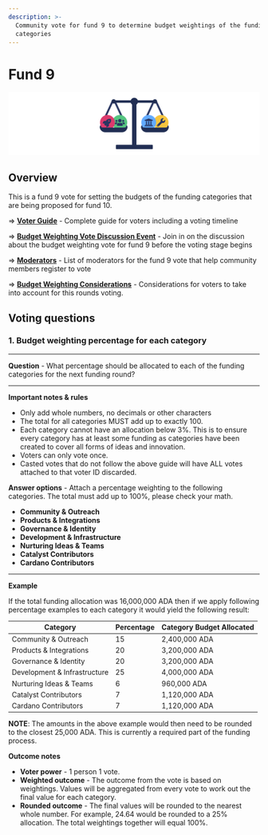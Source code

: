 ```yaml
---
description: >-
  Community vote for fund 9 to determine budget weightings of the funding
  categories
---
```


# Fund 9

![Funding categories budget weighting vote](../../.gitbook/assets/budget-weighting-banner.png)

## Overview



This is a fund 9 vote for setting the budgets of the funding categories that are being proposed for fund 10.



\=> [**Voter Guide**](voter-guide.md) - Complete guide for voters including a voting timeline

\=> [**Budget Weighting Vote Discussion Event**](budget-weighting-vote-discussion-event.md) - Join in on the discussion about the budget weighting vote for fund 9 before the voting stage begins

\=> [**Moderators**](fund-9-moderators.md) - List of moderators for the fund 9 vote that help community members register to vote

\=> [**Budget Weighting Considerations**](broken-reference) - Considerations for voters to take into account for this rounds voting.



## Voting questions



### 1. Budget weighting percentage for each category

****

**Question** - What percentage should be allocated to each of the funding categories for the next funding round?

****

**Important notes & rules**

* Only add whole numbers, no decimals or other characters
* The total for all categories MUST add up to exactly 100.
* Each category cannot have an allocation below 3%. This is to ensure every category has at least some funding as categories have been created to cover all forms of ideas and innovation.
* Voters can only vote once.
* Casted votes that do not follow the above guide will have ALL votes attached to that voter ID discarded.



**Answer options** - Attach a percentage weighting to the following categories. The total must add up to 100%, please check your math.

* **Community & Outreach**
* **Products & Integrations**
* **Governance & Identity**
* **Development & Infrastructure**
* **Nurturing Ideas & Teams**
* **Catalyst Contributors**
* **Cardano Contributors**

****

**Example**

If the total funding allocation was 16,000,000 ADA then if we apply following percentage examples to each category it would yield the following result:

| Category                     | Percentage | Category Budget Allocated |
| ---------------------------- | ---------- | ------------------------- |
| Community & Outreach         | 15         | 2,400,000 ADA             |
| Products & Integrations      | 20         | 3,200,000 ADA             |
| Governance & Identity        | 20         | 3,200,000 ADA             |
| Development & Infrastructure | 25         | 4,000,000 ADA             |
| Nurturing Ideas & Teams      | 6          | 960,000 ADA               |
| Catalyst Contributors        | 7          | 1,120,000 ADA             |
| Cardano Contributors         | 7          | 1,120,000 ADA             |

**NOTE**: The amounts in the above example would then need to be rounded to the closest 25,000 ADA. This is currently a required part of the funding process.



**Outcome notes**

* **Voter power** - 1 person 1 vote.
* **Weighted outcome** - The outcome from the vote is based on weightings. Values will be aggregated from every vote to work out the final value for each category.
* **Rounded outcome** - The final values will be rounded to the nearest whole number. For example, 24.64 would be rounded to a 25% allocation. The total weightings together will equal 100%.
